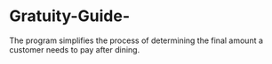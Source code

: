# Gratuity-Guide-
 The program simplifies the process of determining the final amount a customer needs to pay after dining.

